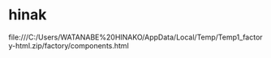 # hinak
file:///C:/Users/WATANABE%20HINAKO/AppData/Local/Temp/Temp1_factory-html.zip/factory/components.html

